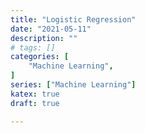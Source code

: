 ```yaml
---
title: "Logistic Regression"
date: "2021-05-11"
description: ""
# tags: []
categories: [
    "Machine Learning",
]
series: ["Machine Learning"]
katex: true
draft: true

---
```


